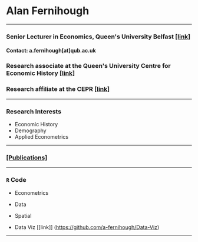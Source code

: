 # Alan Fernihough

***

### Senior Lecturer in Economics, Queen's University Belfast [[link]](https://pure.qub.ac.uk/en/persons/alan-fernihough/)
#### Contact: a.fernihough[at]qub.ac.uk

### Research associate at the Queen's University Centre for Economic History [[link]](http://www.quceh.org.uk/research-associates.html)
### Research affiliate at the CEPR [[link]](https://portal.cepr.org/users/afernihoughqubacuk)

***

### Research Interests
* Economic History
* Demography
* Applied Econometrics

***

### [[Publications]](https://a-fernihough.github.io/bibliography.html)

***

### `R` Code

* Econometrics

* Data

* Spatial

* Data Viz [[link]] (https://github.com/a-fernihough/Data-Viz)

***
